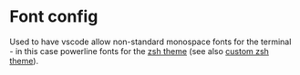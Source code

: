 # Font config
Used to have vscode allow non-standard monospace fonts for the terminal - in this case powerline fonts for the [zsh theme](../..#Zshrc) (see also [custom zsh theme](../../.oh-my-zsh/custom/themes#Zsh-theme)).
